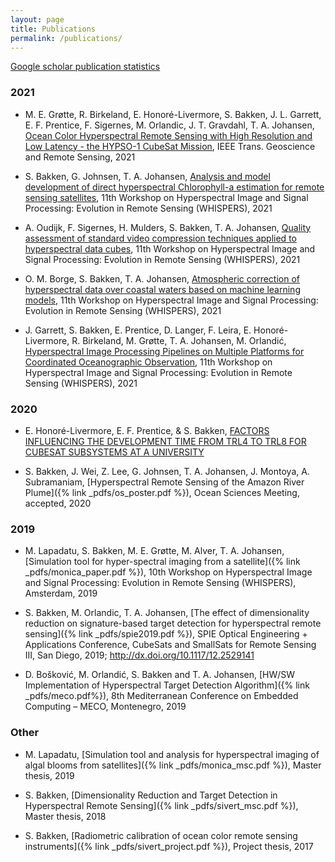 ```yaml
---
layout: page
title: Publications
permalink: /publications/
---
```


[Google scholar publication statistics](https://scholar.google.no/citations?user=XeDtzHEAAAAJ&hl=en)

### 2021

- M. E. Grøtte, R. Birkeland, E. Honoré-Livermore, S. Bakken, J. L. Garrett, E. F. Prentice, F. Sigernes, M. Orlandic, J. T. Gravdahl, T. A. Johansen, 
[Ocean Color Hyperspectral Remote Sensing with High Resolution and Low Latency - the HYPSO-1 CubeSat Mission](https://folk.ntnu.no/torarnj/public.html), 
IEEE Trans. Geoscience and Remote Sensing, 2021

- S. Bakken, G. Johnsen, T. A. Johansen, [Analysis and model development of direct hyperspectral Chlorophyll-a estimation for remote sensing satellites](https://folk.ntnu.no/torarnj/WHISPERS_2021_Direct_chl_a.pdf), 11th Workshop on Hyperspectral Image and Signal Processing: Evolution in Remote Sensing (WHISPERS), 2021

- A. Oudijk, F. Sigernes, H. Mulders, S. Bakken, T. A. Johansen, [Quality assessment of standard video compression techniques applied to hyperspectral data cubes](https://folk.ntnu.no/torarnj/Version12-03-2021_HSI_V6.pdf), 11th Workshop on Hyperspectral Image and Signal Processing: Evolution in Remote Sensing (WHISPERS), 2021

- O. M. Borge, S. Bakken, T. A. Johansen, [Atmospheric correction of hyperspectral data over coastal waters based on machine learning models](https://folk.ntnu.no/torarnj/WHISPERS_2021_AC.pdf), 11th Workshop on Hyperspectral Image and Signal Processing: Evolution in Remote Sensing (WHISPERS), 2021

- J. Garrett, S. Bakken, E. Prentice, D. Langer, F. Leira, E. Honoré-Livermore, R. Birkeland, M. Grøtte, T. A. Johansen, M. Orlandić, 
[Hyperspectral Image Processing Pipelines on Multiple Platforms for Coordinated Oceanographic Observation](https://folk.ntnu.no/torarnj/Hyperspectral_Image_Processing_Pipelines_on_Multiple_Platforms_for_Coordinated_Oceanographic_Observation.pdf), 
11th Workshop on Hyperspectral Image and Signal Processing: Evolution in Remote Sensing (WHISPERS), 2021


### 2020
- E. Honoré-Livermore, E. F. Prentice, & S. Bakken, 
[FACTORS INFLUENCING THE DEVELOPMENT TIME FROM TRL4 TO TRL8 FOR CUBESAT SUBSYSTEMS AT A UNIVERSITY]({https://www.researchgate.net/profile/Evelyn-Honore-Livermore/publication/344609171_FACTORS_INFLUENCING_THE_DEVELOPMENT_TIME_FROM_TRL4_TO_TRL8_FOR_CUBESAT_SUBSYSTEMS_AT_A_UNIVERSITY/links/5f842edf458515b7cf79f708/FACTORS-INFLUENCING-THE-DEVELOPMENT-TIME-FROM-TRL4-TO-TRL8-FOR-CUBESAT-SUBSYSTEMS-AT-A-UNIVERSITY.pdf})

- S. Bakken, J. Wei, Z. Lee, G. Johnsen, T. A. Johansen, J. Montoya, A. Subramaniam,
[Hyperspectral Remote Sensing of the Amazon River Plume]({% link _pdfs/os_poster.pdf %}),
Ocean Sciences Meeting, accepted, 2020

### 2019
- M. Lapadatu, S. Bakken, M. E. Grøtte, M. Alver, T. A. Johansen,
[Simulation tool for hyper-spectral imaging from a satellite]({% link _pdfs/monica_paper.pdf %}),
10th Workshop on Hyperspectral Image and Signal Processing: Evolution in Remote Sensing (WHISPERS), Amsterdam, 2019

- S. Bakken, M. Orlandic, T. A. Johansen,
[The effect of dimensionality reduction on signature-based target detection for hyperspectral remote sensing]({% link _pdfs/spie2019.pdf %}),
SPIE Optical Engineering + Applications Conference, CubeSats and SmallSats for Remote Sensing III, San Diego, 2019; http://dx.doi.org/10.1117/12.2529141

- D. Bošković, M. Orlandić, S. Bakken and T. A. Johansen,
[HW/SW Implementation of Hyperspectral Target Detection Algorithm]({% link _pdfs/meco.pdf%}),
8th Mediterranean Conference on Embedded Computing – MECO, Montenegro, 2019


### Other
- M. Lapadatu,
[Simulation tool and analysis for hyperspectral imaging of algal blooms from satellites]({% link _pdfs/monica_msc.pdf %}),
Master thesis, 2019

- S. Bakken,
[Dimensionality Reduction and Target Detection in Hyperspectral Remote Sensing]({% link _pdfs/sivert_msc.pdf %}),
Master thesis, 2018

- S. Bakken,
[Radiometric calibration of ocean color remote sensing instruments]({% link _pdfs/sivert_project.pdf %}),
Project thesis, 2017
